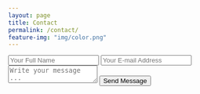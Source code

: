 ```yaml
---
layout: page
title: Contact
permalink: /contact/
feature-img: "img/color.png"
---
```


<form action="https://getsimpleform.com/messages?form_api_token=740d755f14cf2db8914d5d1a5a527d76" method="post">
  <!-- the redirect_to is optional, the form will redirect to the referrer on submission -->
  <input type='hidden' name='redirect_to' value='{{ site.url }}/thank-you/' />
  <input type='text' name='name' placeholder='Your Full Name' />
  <input type='email' name='email' placeholder='Your E-mail Address' />
  <textarea name='message' placeholder='Write your message ...'></textarea>
  <input type='submit' value='Send Message' />
</form>
